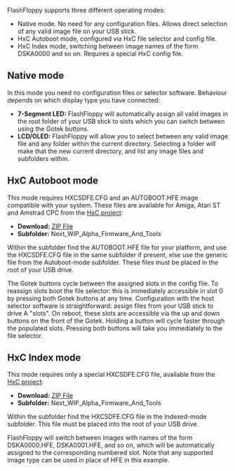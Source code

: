 FlashFloppy supports three different operating modes:
- Native mode. No need for any configuration files. Allows direct
  selection of any valid image file on your USB stick.
- HxC Autoboot mode, configured via HxC file selector and config file.
- HxC Index mode, switching between image names of the form DSKA0000 and
  so on. Requires a special HxC config file.

## Native mode

In this mode you need no configuration files or selector
software. Behaviour depends on which display type you have connected:
- **7-Segment LED:**
FlashFloppy will automatically assign all valid images in
the root folder of your USB stick to slots which you can switch
between using the Gotek buttons.
- **LCD/OLED:**
FlashFloppy will allow you to select between any valid image file and
any folder within the current directory. Selecting a folder will make
that the new current directory, and list any image files and
subfolders within.

## HxC Autoboot mode

This mode requires HXCSDFE.CFG and an AUTOBOOT.HFE image compatible
with your system. These files are available for Amiga, Atari ST
and Amstrad CPC from the [HxC project][hxc_web]:
- **Download:** [ZIP File][hxc_dl]
- **Subfolder:** Next_WIP_Alpha_Firmware_And_Tools

Within the subfolder find the AUTOBOOT.HFE file for your platform, and
use the HXCSDFE.CFG file in the same subfolder if present, else use
the generic file from the Autoboot-mode subfolder. These files must be
placed in the root of your USB drive.

The Gotek buttons cycle between the assigned slots in the config
file. To reassign slots boot the file selector: this is immediately
accessible in slot 0 by pressing both Gotek buttons at any
time. Configuration with the host selector software is
straightforward: assign files from your USB stick to drive A
"slots". On reboot, these slots are accessible via the up and down
buttons on the front of the Gotek. Holding a button will cycle faster
through the populated slots. Pressing both buttons will take you
immediately to the file selector.

## HxC Index mode

This mode requires only a special HXCSDFE.CFG file, available from the
[HxC project][hxc_web]:
- **Download:** [ZIP File][hxc_dl]
- **Subfolder:** Next_WIP_Alpha_Firmware_And_Tools

Within the subfolder find the HXCSDFE.CFG file in the Indexed-mode
subfolder. This file must be placed into the root of your USB drive.

FlashFloppy will switch between images with names of the form
DSKA0000.HFE, DSKA0001.HFE, and so on, which will be automatically
assigned to the corresponding numbered slot. Note that any supported
image type can be used in place of HFE in this example.

[hxc_web]: http://hxc2001.com/
[hxc_dl]: http://hxc2001.com/download/floppy_drive_emulator/HXCFEUSB_HFE_beta_firmware.zip